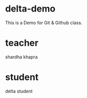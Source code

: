 # delta-demo
This is a  Demo for Git &amp; Github class.

# teacher 
shardha khapra

# student 
delta student
